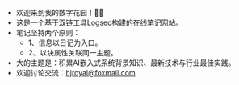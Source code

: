 - 欢迎来到我的数字花园！🌺🌺
- 这是一个基于双链工具[Logseq](https://logseq.com/)构建的在线笔记网站。
- 笔记坚持两个原则：
	- 1、信息以日记为入口。
	- 2、以块属性关联同一主题。
- 大的主题是：积累AI嵌入式系统背景知识、最新技术与行业最佳实践。
- 欢迎讨论交流：[hjroyal@foxmail.com](mailto:hjroyal@foxmail.com)
